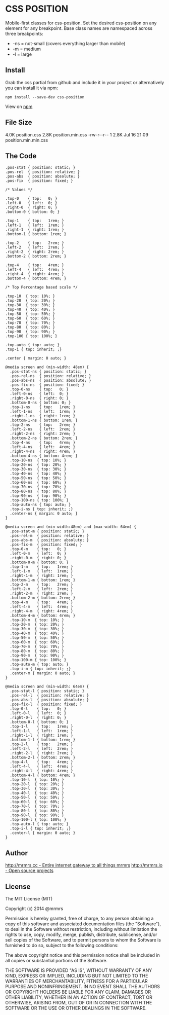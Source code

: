 # CSS POSITION

  Mobile-first classes for css-position.
  Set the desired css-position on any element for any breakpoint.
  Base class names are namespaced across three breakpoints:

*  -ns = not-small (covers everything larger than mobile)
*  -m  = medium
*  -l  = large

## Install
Grab the css partial from github and include it in your project or alternatively
you can install it via npm:
```
npm install --save-dev css-position
```
View on [npm](https://www.npmjs.org/package/css-position)


## File Size

4.0K position.css
2.8K position.min.css
-rw-r--r--  1    2.8K Jul 16 21:09 position.min.min.css

## The Code
```
.pos-stat { position: static; }
.pos-rel  { position: relative; }
.pos-abs  { position: absolute; }
.pos-fix  { position: fixed; }

/* Values */

.top-0    { top:   0; }
.left-0   { left:  0; }
.right-0  { right: 0; }
.bottom-0 { bottom: 0; }

.top-1    { top:   1rem; }
.left-1   { left:  1rem; }
.right-1  { right: 1rem; }
.bottom-1 { bottom: 1rem; }

.top-2    { top:   2rem; }
.left-2   { left:  2rem; }
.right-2  { right: 2rem; }
.bottom-2 { bottom: 2rem; }

.top-4    { top:   4rem; }
.left-4   { left:  4rem; }
.right-4  { right: 4rem; }
.bottom-4 { bottom: 4rem; }

/* Top Percentage based scale */

.top-10  { top: 10%; }
.top-20  { top: 20%; }
.top-30  { top: 30%; }
.top-40  { top: 40%; }
.top-50  { top: 50%; }
.top-60  { top: 60%; }
.top-70  { top: 70%; }
.top-80  { top: 80%; }
.top-90  { top: 90%; }
.top-100 { top: 100%; }

.top-auto { top: auto; }
.top-i { top: inherit; ;}

.center { margin: 0 auto; }

@media screen and (min-width: 48em) {
  .pos-stat-ns { position: static; }
  .pos-rel-ns  { position: relative; }
  .pos-abs-ns  { position: absolute; }
  .pos-fix-ns  { position: fixed; }
  .top-0-ns    { top:   0; }
  .left-0-ns   { left:  0; }
  .right-0-ns  { right: 0; }
  .bottom-0-ns { bottom: 0; }
  .top-1-ns    { top:   1rem; }
  .left-1-ns   { left:  1rem; }
  .right-1-ns  { right: 1rem; }
  .bottom-1-ns { bottom: 1rem; }
  .top-2-ns    { top:   2rem; }
  .left-2-ns   { left:  2rem; }
  .right-2-ns  { right: 2rem; }
  .bottom-2-ns { bottom: 2rem; }
  .top-4-ns    { top:   4rem; }
  .left-4-ns   { left:  4rem; }
  .right-4-ns  { right: 4rem; }
  .bottom-4-ns { bottom: 4rem; }
  .top-10-ns  { top: 10%; }
  .top-20-ns  { top: 20%; }
  .top-30-ns  { top: 30%; }
  .top-40-ns  { top: 40%; }
  .top-50-ns  { top: 50%; }
  .top-60-ns  { top: 60%; }
  .top-70-ns  { top: 70%; }
  .top-80-ns  { top: 80%; }
  .top-90-ns  { top: 90%; }
  .top-100-ns { top: 100%; }
  .top-auto-ns { top: auto; }
  .top-i-ns { top: inherit; ;}
  .center-ns { margin: 0 auto; }
}

@media screen and (min-width:48em) and (max-width: 64em) {
  .pos-stat-m { position: static; }
  .pos-rel-m  { position: relative; }
  .pos-abs-m  { position: absolute; }
  .pos-fix-m  { position: fixed; }
  .top-0-m    { top:   0; }
  .left-0-m   { left:  0; }
  .right-0-m  { right: 0; }
  .bottom-0-m { bottom: 0; }
  .top-1-m    { top:   1rem; }
  .left-1-m   { left:  1rem; }
  .right-1-m  { right: 1rem; }
  .bottom-1-m { bottom: 1rem; }
  .top-2-m    { top:   2rem; }
  .left-2-m   { left:  2rem; }
  .right-2-m  { right: 2rem; }
  .bottom-2-m { bottom: 2rem; }
  .top-4-m    { top:   4rem; }
  .left-4-m   { left:  4rem; }
  .right-4-m  { right: 4rem; }
  .bottom-4-m { bottom: 4rem; }
  .top-10-m  { top: 10%; }
  .top-20-m  { top: 20%; }
  .top-30-m  { top: 30%; }
  .top-40-m  { top: 40%; }
  .top-50-m  { top: 50%; }
  .top-60-m  { top: 60%; }
  .top-70-m  { top: 70%; }
  .top-80-m  { top: 80%; }
  .top-90-m  { top: 90%; }
  .top-100-m { top: 100%; }
  .top-auto-m { top: auto; }
  .top-i-m { top: inherit; ;}
  .center-m { margin: 0 auto; }
}

@media screen and (min-width: 64em) {
  .pos-stat-l { position: static; }
  .pos-rel-l  { position: relative; }
  .pos-abs-l  { position: absolute; }
  .pos-fix-l  { position: fixed; }
  .top-0-l    { top:   0; }
  .left-0-l   { left:  0; }
  .right-0-l  { right: 0; }
  .bottom-0-l { bottom: 0; }
  .top-1-l    { top:   1rem; }
  .left-1-l   { left:  1rem; }
  .right-1-l  { right: 1rem; }
  .bottom-1-l { bottom: 1rem; }
  .top-2-l    { top:   2rem; }
  .left-2-l   { left:  2rem; }
  .right-2-l  { right: 2rem; }
  .bottom-2-l { bottom: 2rem; }
  .top-4-l    { top:   4rem; }
  .left-4-l   { left:  4rem; }
  .right-4-l  { right: 4rem; }
  .bottom-4-l { bottom: 4rem; }
  .top-10-l  { top: 10%; }
  .top-20-l  { top: 20%; }
  .top-30-l  { top: 30%; }
  .top-40-l  { top: 40%; }
  .top-50-l  { top: 50%; }
  .top-60-l  { top: 60%; }
  .top-70-l  { top: 70%; }
  .top-80-l  { top: 80%; }
  .top-90-l  { top: 90%; }
  .top-100-l { top: 100%; }
  .top-auto-l { top: auto; }
  .top-i-l { top: inherit; ;}
  .center-l { margin: 0 auto; }
}

```

## Author

[http://mrmrs.cc - Entire internet gateway to all things mrmrs](http://mrmrs.cc)
[http://mrmrs.io - Open source projects](http://mrmrs.io)

## License

The MIT License (MIT)

Copyright (c) 2014 @mrmrs

Permission is hereby granted, free of charge, to any person obtaining a copy
of this software and associated documentation files (the "Software"), to deal
in the Software without restriction, including without limitation the rights
to use, copy, modify, merge, publish, distribute, sublicense, and/or sell
copies of the Software, and to permit persons to whom the Software is
furnished to do so, subject to the following conditions:

The above copyright notice and this permission notice shall be included in
all copies or substantial portions of the Software.

THE SOFTWARE IS PROVIDED "AS IS", WITHOUT WARRANTY OF ANY KIND, EXPRESS OR
IMPLIED, INCLUDING BUT NOT LIMITED TO THE WARRANTIES OF MERCHANTABILITY,
FITNESS FOR A PARTICULAR PURPOSE AND NONINFRINGEMENT. IN NO EVENT SHALL THE
AUTHORS OR COPYRIGHT HOLDERS BE LIABLE FOR ANY CLAIM, DAMAGES OR OTHER
LIABILITY, WHETHER IN AN ACTION OF CONTRACT, TORT OR OTHERWISE, ARISING FROM,
OUT OF OR IN CONNECTION WITH THE SOFTWARE OR THE USE OR OTHER DEALINGS IN
THE SOFTWARE.

